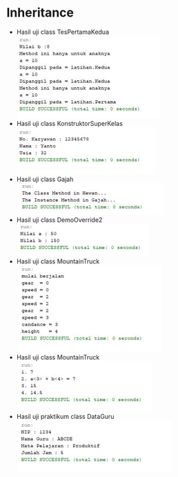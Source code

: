 # Inheritance
* Hasil uji class TesPertamaKedua <br>
![add text](https://github.com/Pramuja/Inheritance/blob/master/hasil%20tes%20pertama%20kedua.JPG)
* Hasil uji class KonstruktorSuperKelas <br>
![add text](https://github.com/Pramuja/Inheritance/blob/master/hasil%20konstruktor%20super%20kelas.JPG)
* Hasil uji class Gajah <br>
![add text](https://github.com/Pramuja/Inheritance/blob/master/hasil%20gajah.JPG)
* Hasil uji class DemoOverride2 <br>
![add text](https://github.com/Pramuja/Inheritance/blob/master/hasil%20demo%20override2.JPG)
* Hasil uji class MountainTruck <br>
![add text](https://github.com/Pramuja/Inheritance/blob/master/hasil%20mountain%20truck.JPG)
* Hasil uji class MountainTruck <br>
![add text](https://github.com/Pramuja/Inheritance/blob/master/hasil%20praktikum%201.JPG)
* Hasil uji praktikum class DataGuru <br>
![add text](https://github.com/Pramuja/Inheritance/blob/master/hasil%20praktikum%20sekolah.JPG)

